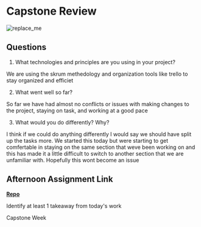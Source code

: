 # Capstone Review

![replace_me](https://codeworks.blob.core.windows.net/public/assets/img/illustrations/placeholder.svg)

## Questions

1. What technologies and principles are you using in your project?

We are using the skrum methedology and organization tools like trello to stay organized and efficiet

2. What went well so far?

So far we have had almost no conflicts or issues with making changes to the project, staying on task, and working at a good pace

3. What would you do differently? Why?

I think if we could do anything differently I would say we should have split up the tasks more. We started this today but were starting to get comfertable in staying on the same section that weve been working on and this has made it a little difficult to switch to another section that we are unfamiliar with. Hopefully this wont become an issue

## Afternoon Assignment Link

**[Repo](https://github.com/Tmontandon/<ASSIGNMENT_REPO>)**

Identify at least 1 takeaway from today's work

Capstone Week